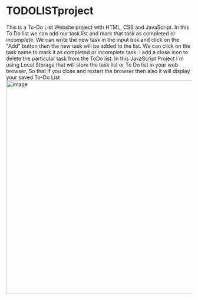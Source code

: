 # TODOLISTproject
This is a To-Do List   Website  project with HTML, CSS and JavaScript.  In this To Do list we can add our task list and mark that task as completed or incomplete. We can write the new task in the input box and click on the "Add" button then the new task will be added to the list. We can click on the task name to mark it as completed or incomplete task.  I add a close icon to delete the particular task from the ToDo list.  In this JavaScript Project i´m using Local Storage  that will store the task list or To Do list in your web browser, So that if you close and restart the browser then also it will display your saved To-Do List
<img width="580" alt="image" src="https://github.com/user-attachments/assets/a2853e73-9b6a-4c88-a962-8ab7e049d0a5">
